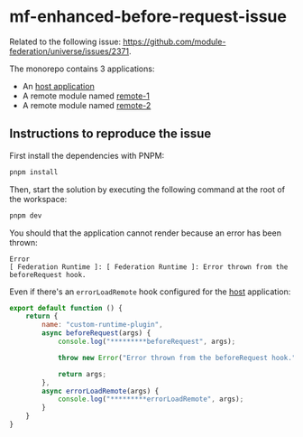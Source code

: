 # mf-enhanced-before-request-issue

Related to the following issue: https://github.com/module-federation/universe/issues/2371.

The monorepo contains 3 applications:
- An [host application](./packages/host/)
- A remote module named [remote-1](./packages/remote-1/)
- A remote module named [remote-2](./packages/remote-2/)

## Instructions to reproduce the issue

First install the dependencies with PNPM:

```bash
pnpm install
```

Then, start the solution by executing the following command at the root of the workspace:

```bash
pnpm dev
```

You should that the application cannot render because an error has been thrown:

```
Error
[ Federation Runtime ]: [ Federation Runtime ]: Error thrown from the beforeRequest hook.
```

Even if there's an `errorLoadRemote` hook configured for the [host](./packages//host) application:

```js
export default function () {
    return {
        name: "custom-runtime-plugin",
        async beforeRequest(args) {
            console.log("*********beforeRequest", args);

            throw new Error("Error thrown from the beforeRequest hook.");

            return args;
        },
        async errorLoadRemote(args) {
            console.log("*********errorLoadRemote", args);
        }
    }
}
```




